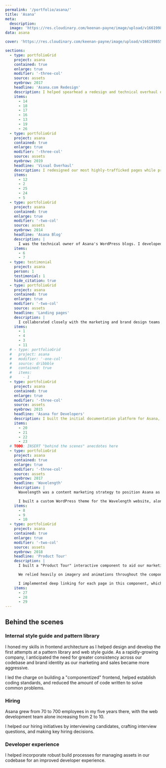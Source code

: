 ```yaml
---
permalink: '/portfolio/asana/'
title: 'Asana'
meta: 
  description: 
  image: 'https://res.cloudinary.com/keenan-payne/image/upload/v1661998554/portfolio/asana/cover_scey3k.png'
data: asana

cover: 'https://res.cloudinary.com/keenan-payne/image/upload/v1661998554/portfolio/asana/cover_scey3k.png'

sections: 
  - type: portfolioGrid
    project: asana
    contained: true
    enlarge: true
    modifier: '-three-col'
    source: assets
    eyebrow: 2017
    headline: 'Asana.com Redesign'
    description: I helped spearhead a redesign and technical overhaul of Asana.com to support the ongoing evolution of the product and brand.
    items: 
      - 14
      - 18
      - 17
      - 16
      - 13
      - 19
      - 26
  - type: portfolioGrid
    project: asana
    contained: true
    enlarge: true
    modifier: '-three-col'
    source: assets
    eyebrow: 2019
    headline: 'Visual Overhaul'
    description: I redesigned our most highly-trafficked pages while providing a visual facelift to styles shared across our web properties (e.g., typography, spacing, fonts, colors).
    items: 
      - 12
      - 2
      - 25
      - 24
      - 5
  - type: portfolioGrid
    project: asana
    contained: true
    enlarge: true
    modifier: '-two-col'
    source: assets
    eyebrow: 2014
    headline: 'Asana Blog'
    description: |
      I was the technical owner of Asana's WordPress blogs. I developed custom themes and plugins, wrote documentation for content editors and developers, and led onboarding sessions for new hires who would be working with the platform.
    items: 
      - 6
      - 7
  - type: testimonial
    project: asana
    person: 1
    testimonial: 1
    hide_citation: true
  - type: portfolioGrid
    project: asana
    contained: true
    enlarge: true
    modifier: '-two-col'
    source: assets
    headline: 'Landing pages'
    description: |
      I collaborated closely with the marketing and brand design teams to build landing pages for positioning and marketing Asana.
    items: 
      - 1
      - 4
      - 3
      - 11
  # - type: portfolioGrid
  #   project: asana
  #   modifier: '-one-col'
  #   source: dribbble
  #   contained: true
  #   items: 
  #     - 1
  - type: portfolioGrid
    project: asana
    contained: true
    enlarge: true
    modifier: '-three-col'
    source: assets
    eyebrow: 2015
    headline: 'Asana for Developers'
    description: I built the initial documentation platform for Asana, which included API documentation and a news portal.
    items: 
      - 20
      - 21
      - 22
      - 23
  # TODO: INSERT "behind the scenes" anecdotes here
  - type: portfolioGrid
    project: asana
    contained: true
    enlarge: true
    modifier: '-three-col'
    source: assets
    eyebrow: 2017
    headline: 'Wavelength'
    description: |
      Wavelength was a content marketing strategy to position Asana as a thought leader in work management and corporate leadership.

      I built a custom WordPress theme for the Wavelength website, along with custom taxonomies to portray it as a digital magazine.
    items: 
      - 8
      - 9
      - 10
  - type: portfolioGrid
    project: asana
    contained: true
    enlarge: true
    modifier: '-two-col'
    source: assets
    eyebrow: 2018
    headline: 'Product Tour'
    description: |
      I built a "Product Tour" interactive component to aid our marketing efforts for specific product use cases.

      We relied heavily on imagery and animations throughout the component, causing me to consider how to mitigate performance implications carefully.

      I implemented deep linking for each page in this component, which allowed our marketing team to track and reference specific pieces of content.
    items: 
      - 27
      - 28
      - 29
---
```


<!-- Highlight Webby awards and nominations -->

## Behind the scenes

<!-- https://fontawesome.com/icons/solar-system?s=light&f=classic -->
### Internal style guide and pattern library
I honed my skills in frontend architecture as I helped design and develop the first attempts at a pattern library and web style guide. As a rapidly-growing company, I anticipated the need for greater consistency across our codebase and brand identity as our marketing and sales became more aggressive. 

I led the charge on building a "componentized" frontend, helped establish coding standards, and reduced the amount of code written to solve common problems.

<!-- https://fontawesome.com/icons/person-circle-plus?s=solid&f=classic -->
### Hiring
Asana grew from 70 to 700 employees in my five years there, with the web development team alone increasing from 2 to 10. 

I helped our hiring initiatives by interviewing candidates, crafting interview questions, and making key hiring decisions.

<!-- https://fontawesome.com/icons/users-gear?s=solid&f=classic -->
### Developer experience
I helped incorporate robust build processes for managing assets in our codebase for an improved developer experience.